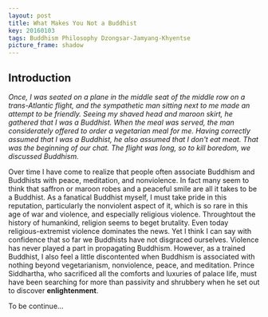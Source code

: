 ```yaml
---
layout: post
title: What Makes You Not a Buddhist
key: 20160103
tags: Buddhism Philosophy Dzongsar-Jamyang-Khyentse
picture_frame: shadow
---
```


## Introduction

*Once, I was seated on a plane in the middle seat of the middle row on a trans-Atlantic flight, and the sympathetic man sitting next to me made an attempt to be friendly. Seeing my shaved head and maroon skirt, he gathered that I was a Buddhist. When the meal was served, the man considerately offered to order a vegetarian meal for me. Having correctly assumed that I was a Buddhist, he also assumed that I don't eat meat. That was the beginning of our chat. The flight was long, so to kill boredom, we discussed Buddhism.*
<!--more-->

Over time I have come to realize that people often associate Buddhism and Buddhists with peace, meditation, and nonviolence. In fact many seem to think that saffron or maroon robes and a peaceful smile are all it takes to be a Buddhist. As a fanatical Buddhist myself, I must take pride in this reputation, particularly the nonviolent aspect of it, which is so rare in this age of war and violence, and especially religious violence. Throughtout the history of humankind, religion seems to beget brutality. Even today religious-extremist violence dominates the news. Yet I think I can say with confidence that so far we Buddhists have not disgraced ourselves. Violence has never played a part in propagating Buddhism. However, as a trained Buddhist, I also feel a little discontented when Buddhism is associated with nothing beyond vegetarianism, nonviolence, peace, and meditation. Prince Siddhartha, who sacrificed all the comforts and luxuries of palace life, must have been searching for more than passivity and shrubbery when he set out to discover **enlightenment**.

To be continue...

